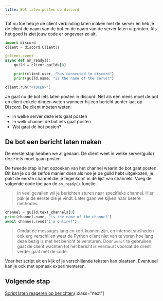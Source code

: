 ```yaml
---
title: Bot laten posten op discord
---
```


Tot nu toe heb je de client verbinding laten maken met de server en heb je de client de naam van de bot en de naam van de server laten uitprinten.  Als het goed is ziet jouw code er ongeveer zo uit. 

```python
import discord
client = discord.Client()

@client.event
async def on_ready():
    guild = client.guilds[0]

    print(client.user, "has connected to discord")
    print(guild.name, "is the name of the server")

client.run("<TOKEN>")
```

Je gaat nu de bot iets laten posten in discord. Net als een mens moet de bot en client enkele dingen weten wanneer hij een bericht achter laat op Discord. De client moeten weten:

* In welke server deze iets gaat posten
* In welk channel de bot iets gaat posten
* Wat gaat de bot posten?

## De bot een bericht laten maken
De eerste stap hebben we al gedaan. De client weet in welke server(guild) deze iets moet gaan posten.

De tweede stap is het opzoeken van het channel waarin de bot gaat posten. Dit kan je op de zelfde manier doen als hoe je de guild hebt uitgekozen; je pakt de eerste channel die je tegenkomt in de lijst van channels. Voeg de volgende code toe aan de `on_ready()` functie.

> In veel gevallen wil je berichten sturen naar specifieke channel. Hier pak je de eerste die je vindt. Later gaan we kijken naar betere methodes.

```python
channel = guild.text_channels[0]
print(channel.name, "is the name of the channel")
await channel.send("I'm online!")
```

> Omdat de messages lang en kort kunnen zijn, en internet snelheden ook erg verschillen weet de Python client niet van te voren hoe lang deze bezig is met het bericht te versturen. Door `await` te gebruiken gaat de client wachten tot het bericht is verstuurt voordat de client verder gaat met de code.

Voer het script uit en kijk of je verschillende teksten kan plaatsen. Eventueel kan je ook met opmaak experimenteren. 

## Volgende stap
[Script laten reageren op berichten](../04-reageren/){:class="next"}